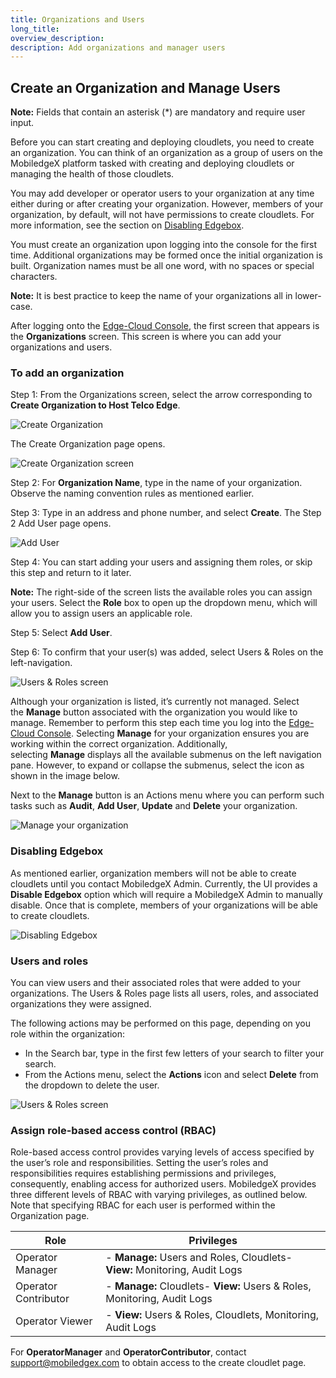```yaml
---
title: Organizations and Users
long_title:
overview_description:
description: Add organizations and manager users
---
```


## Create an Organization and Manage Users

**Note:** Fields that contain an asterisk (*) are mandatory and require user input.

Before you can start creating and deploying cloudlets, you need to create an organization. You can think of an organization as a group of users on the MobiledgeX platform tasked with creating and deploying cloudlets or managing the health of those cloudlets.

You may add developer or operator users to your organization at any time either during or after creating your organization. However, members of your organization, by default, will not have permissions to create cloudlets. For more information, see the section on [Disabling Edgebox](https://operators.mobiledgex.com/product-overview/operator-guides/account-management/organizations-and-users#disabling-edgebox).

You must create an organization upon logging into the console for the first time. Additional organizations may be formed once the initial organization is built. Organization names must be all one word, with no spaces or special characters.

**Note:** It is best practice to keep the name of your organizations all in lower-case.

After logging onto the [Edge-Cloud Console](https://console.mobiledgex.net/), the first screen that appears is the **Organizations** screen. This screen is where you can add your organizations and users.

### To add an organization

Step 1: From the Organizations screen, select the arrow corresponding to **Create Organization to Host Telco Edge**.

![Create Organization](/assets/operator-ui-guide/add-organization.png "Create Organization")

The Create Organization page opens.

![Create Organization screen](/assets/operator-ui-guide/create-organization.png "Create Organization screen")

Step 2: For **Organization Name**, type in the name of your organization. Observe the naming convention rules as mentioned earlier.

Step 3: Type in an address and phone number, and select **Create**. The Step 2 Add User page opens.

![Add User](/assets/operator-ui-guide/add-user.png "Add User")

Step 4: You can start adding your users and assigning them roles, or skip this step and return to it later.

**Note:** The right-side of the screen lists the available roles you can assign your users. Select the **Role** box to open up the dropdown menu, which will allow you to assign users an applicable role.

Step 5: Select **Add User**.

Step 6: To confirm that your user(s) was added, select Users &amp; Roles on the left-navigation.

![Users &amp; Roles screen](/assets/operator-ui-guide/users-roles.png "Users &amp; Roles screen")

Although your organization is listed, it’s currently not managed. Select the **Manage** button associated with the organization you would like to manage. Remember to perform this step each time you log into the [Edge-Cloud Console](https://console.mobiledgex.net/). Selecting **Manage** for your organization ensures you are working within the correct organization. Additionally, selecting **Manage** displays all the available submenus on the left navigation pane. However, to expand or collapse the submenus, select the icon as shown in the image below.

Next to the **Manage** button is an Actions menu where you can perform such tasks such as **Audit**, **Add User**, **Update** and **Delete** your organization.

![Manage your organization](/assets/operator-ui-guide/manage-organization.png "Manage your organization")

### Disabling Edgebox

As mentioned earlier, organization members will not be able to create cloudlets until you contact MobiledgeX Admin. Currently, the UI provides a **Disable Edgebox** option which will require a MobiledgeX Admin to manually disable. Once that is complete, members of your organizations will be able to create cloudlets.

![Disabling Edgebox](/assets/edge-box-1618416562.png "Disabling Edgebox")

### Users and roles

You can view users and their associated roles that were added to your organizations. The Users &amp; Roles page lists all users, roles, and associated organizations they were assigned.

The following actions may be performed on this page, depending on you role within the organization:

- In the Search bar, type in the first few letters of your search to filter your search.
- From the Actions menu, select the **Actions** icon and select **Delete** from the dropdown to delete the user.

![Users &amp; Roles screen](/assets/users-roles.png "Users &amp; Roles screen")

### Assign role-based access control (RBAC)

Role-based access control provides varying levels of access specified by the user’s role and responsibilities. Setting the user’s roles and responsibilities requires establishing permissions and privileges, consequently, enabling access for authorized users. MobiledgeX provides three different levels of RBAC with varying privileges, as outlined below. Note that specifying RBAC for each user is performed within the Organization page.

| Role                 | Privileges                                                                   |
|----------------------|------------------------------------------------------------------------------|
| Operator Manager     | - **Manage:** Users and Roles, Cloudlets- **View:** Monitoring, Audit Logs   |
| Operator Contributor | - **Manage:** Cloudlets- **View:** Users &amp; Roles, Monitoring, Audit Logs |
| Operator Viewer      | - **View:** Users &amp; Roles, Cloudlets, Monitoring, Audit Logs             |

For **OperatorManager** and **OperatorContributor**, contact support@mobiledgex.com to obtain access to the create cloudlet page.


